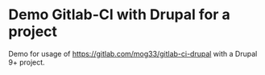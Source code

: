 # Demo Gitlab-CI with Drupal for a project

Demo for usage of https://gitlab.com/mog33/gitlab-ci-drupal with a Drupal 9+ project.
